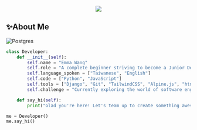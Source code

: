 <p align="center">
  <img src="https://visitor-badge.laobi.icu/badge?page_id=.">
</p>

<h2></h2>


## ✨About Me



![Postgres](https://img.shields.io/badge/postgres-%23316192.svg?style=for-the-badge&logo=postgresql&logoColor=white)

```python
class Developer:
    def __init__(self):
        self.name = "Emma Wang"
        self.role = "A complete beginner striving to become a Junior Developer."
        self.language_spoken = ["Taiwanese", "English"]
        self.code = ["Python", "JavaScript"]
        self.tools = ["Django", "Git", "TailwindCSS", "Alpine.js", "htmx", "SQLite/PostgreSQL", "AWS"]
        self.challenge = "Currently exploring the world of software engineering and learning new things everyday."

    def say_hi(self):
        print("Glad you're here! Let's team up to create something awesome!")

me = Developer()
me.say_hi()
